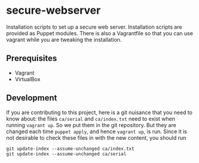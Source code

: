 secure-webserver
================

Installation scripts to set up a secure web server.
Installation scripts are provided as Puppet modules. There is also a Vagrantfile so that you can use vagrant while you are tweaking the installation.

Prerequisites
-------------

+ Vagrant
+ VirtualBox

Development
-----------

If you are contributing to this project, here is a git nuisance that you need to know about:
the files `ca/serial` and `ca/index.txt` need to exist when running `vagrant up`.
So we put them in the git repository.
But they are changed each time `puppet apply`, and hence `vagrant up`, is run.
Since it is not desirable to check these files in with the new content, you should run 

	git update-index --assume-unchanged ca/index.txt
	git update-index --assume-unchanged ca/serial
